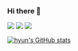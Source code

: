 ### Hi there 👋
<a href="mailto:﻿jh9501@gmail.com?subject=from github:" target="_blank"><img src="https://img.shields.io/badge/Gmail-EA4335?style=flat&logo=Gmail&logoColor=ffffff"/></a>
<img src="https://img.shields.io/badge/swift-F05138?style=flat&logo=swift&logoColor=ffffff"/></a>
<img src="https://img.shields.io/badge/C++-00599C?style=flat&logo=c%2B%2B&logoColor=ffffff"/></a>

<!--
**hyun083/hyun083** is a ✨ _special_ ✨ repository because its `README.md` (this file) appears on your GitHub profile.

Here are some ideas to get you started:

- 🔭 I’m currently working on ...
- 🌱 I’m currently learning ...
- 👯 I’m looking to collaborate on ...
- 🤔 I’m looking for help with ...
- 💬 Ask me about ...
- 📫 How to reach me: ...
- 😄 Pronouns: ...
- ⚡ Fun fact: ...
-->


[![hyun's GitHub stats](https://github-readme-stats.vercel.app/api?username=hyun083&hide=stars,prs&theme=swift&show_icons=true)](https://github.com/hyun083/github-readme-stats)

